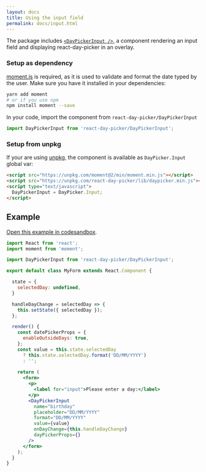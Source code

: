 ```yaml
---
layout: docs
title: Using the input field
permalink: docs/input.html
---
```


The package includes [`<DayPickerInput />`](api-input.md), a component rendering an input field and displaying react-day-picker in an overlay.

### Setup as dependency

[moment.js](https://momentjs.com/) is required, as it is used to validate and format the date typed by the user. Make sure you have it installed in your dependencies:

```bash
yarn add moment
# or if you use npm
npm install moment --save
```

In your code, import the component from `react-day-picker/DayPickerInput`
  
```js
import DayPickerInput from 'react-day-picker/DayPickerInput';
```

### Setup from unpkg

If your are using [unpkg](https://unpkg.com), the component is available as `DayPicker.Input` global var:

```html
<script src="https://unpkg.com/moment@2/min/moment.min.js"></script>
<script src="https://unpkg.com/react-day-picker/lib/daypicker.min.js"></script>
<script type="text/javascript">
  DayPickerInput = DayPicker.Input;
</script>
```

## Example

[Open this example in codesandbox](https://codesandbox.io/s/4qWp4zR7).

```jsx
import React from 'react';
import moment from 'moment';

import DayPickerInput from 'react-day-picker/DayPickerInput';

export default class MyForm extends React.Component {

  state = {
    selectedDay: undefined,
  }

  handleDayChange = selectedDay => {
    this.setState({ selectedDay });
  };

  render() {
    const datePickerProps = {
      enableOutsideDays: true,
    };
    const value = this.state.selectedDay 
      ? this.state.selectedDay.format('DD/MM/YYYY') 
      : '';
      
    return (
      <form>
        <p>
          <label for="input">Please enter a day:</label>
        </p>
        <DayPickerInput
          name="birthday"
          placeholder="DD/MM/YYYY"
          format="DD/MM/YYYY"
          value={value}
          onDayChange={this.handleDayChange}
          dayPickerProps={}
        />
      </form>
    );
  }
}
```
